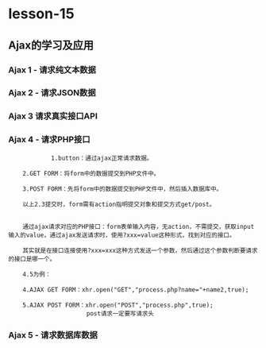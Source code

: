 # lesson-15
## Ajax的学习及应用
### Ajax 1 - 请求纯文本数据
### Ajax 2 - 请求JSON数据
### Ajax 3 请求真实接口API
### Ajax 4 - 请求PHP接口
                1.button：通过ajax正常请求数据。

		2.GET FORM：将form中的数据提交到PHP文件中。

		3.POST FORM：先将form中的数据提交到PHP文件中，然后插入数据库中。

		以上2.3提交时，form需有action指明提交对象和提交方式get/post。

		
		通过ajax请求对应的PHP接口：form表单输入内容，无action，不需提交，获取input输入的value，通过ajax发送请求时，使用?xxx=value这种形式，找到对应的接口。

		其实就是在接口连接使用?xxx=xxx这种方式发送一个参数，然后通过这个参数判断要请求的接口是哪一个。

		4.5为例：

		4.AJAX GET FORM：xhr.open("GET","process.php?name="+name2,true);

		5.AJAX POST FORM：xhr.open("POST","process.php",true);
		                  post请求一定要写请求头

### Ajax 5 - 请求数据库数据
